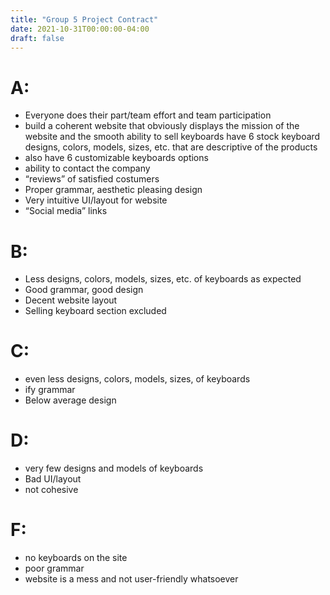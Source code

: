```yaml
---
title: "Group 5 Project Contract"
date: 2021-10-31T00:00:00-04:00
draft: false
---
```


# A:  

* Everyone does their part/team effort and team participation 
* build a coherent website that obviously displays the mission of the website and the smooth ability to sell keyboards have 6 stock keyboard designs, colors, models, sizes, etc. that are descriptive of the products
* also have 6 customizable keyboards options
* ability to contact the company  
* “reviews” of satisfied costumers 
* Proper grammar, aesthetic pleasing design 
* Very intuitive UI/layout for website 
* “Social media” links

# B:  
* Less designs, colors, models, sizes, etc. of keyboards as expected 
* Good grammar, good design  
* Decent website layout 
* Selling keyboard section excluded 

# C:
* even less designs, colors, models, sizes, of keyboards 
* ify grammar 
* Below average design 

# D: 
* very few designs and models of keyboards 
* Bad UI/layout 
* not cohesive  

# F: 
* no keyboards on the site 
* poor grammar 
* website is a mess and not user-friendly whatsoever
